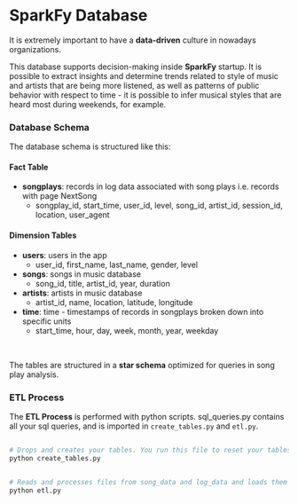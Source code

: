 # SparkFy Database

It is extremely important to have a **data-driven** culture in nowadays organizations.<br>


This database supports decision-making inside **SparkFy** startup. It is possible to extract insights and determine trends related to style of music and artists that are being more listened, as well as patterns of public behavior with respect to time - it is possible to infer musical styles that are heard most during weekends, for example.<br>

### Database Schema

The database schema is structured like this:

#### Fact Table
- **songplays**: records in log data associated with song plays i.e. records with page NextSong
    * songplay_id, start_time, user_id, level, song_id, artist_id, session_id, location, user_agent

#### Dimension Tables
- **users**: users in the app
    * user_id, first_name, last_name, gender, level
- **songs**: songs in music database
    * song_id, title, artist_id, year, duration
- **artists**: artists in music database
    * artist_id, name, location, latitude, longitude
- **time**: time - timestamps of records in songplays broken down into specific units
    * start_time, hour, day, week, month, year, weekday
<br>

The tables are structured in a **star schema** optimized for queries in song play analysis.<br>

### ETL Process

The **ETL Process** is performed with python scripts. sql_queries.py contains all your sql queries, and is imported in `create_tables.py` and `etl.py`.

~~~bash

# Drops and creates your tables. You run this file to reset your tables before each time you run your ETL scripts.
python create_tables.py

~~~~

~~~~bash

# Reads and processes files from song_data and log_data and loads them into your tables.
python etl.py

~~~~

